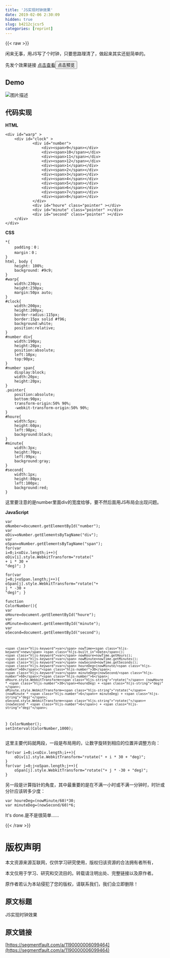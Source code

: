 ```yaml
---
title: 'JS实现时钟效果' 
date: 2019-02-06 2:30:09
hidden: true
slug: b4212cjcsr5
categories: [reprint]
---
```


{{< raw >}}

                    
<p>闲来无事，用JS写了个时钟，只要思路理清了，做起来其实还挺简单的。</p>
<p>先发个效果链接    <a href="https://jsfiddle.net/sunny_zhang/jcm8h4qe/" rel="nofollow noreferrer" target="_blank">点击查看</a><button class="btn btn-xs btn-default ml10 preview" data-url="sunny_zhang/jcm8h4qe/" data-typeid="0">点击预览</button></p>
<h2 id="articleHeader0">Demo</h2>
<p><span class="img-wrap"><img data-src="/img/bVzKLJ" src="https://static.alili.tech/img/bVzKLJ" alt="图片描述" title="图片描述" style="cursor: pointer; display: inline;"></span></p>
<h2 id="articleHeader1">代码实现</h2>
<p><strong>HTML</strong></p>
<div class="widget-codetool" style="display:none;">
      <div class="widget-codetool--inner">
      <span class="selectCode code-tool" data-toggle="tooltip" data-placement="top" title="" data-original-title="全选"></span>
      <span type="button" class="copyCode code-tool" data-toggle="tooltip" data-placement="top" data-clipboard-text="<div id=&quot;warp&quot; >
    <div id=&quot;clock&quot; >
            <div id=&quot;number&quot;>
                <div><span>9</span></div>
                <div><span>10</span></div>
                <div><span>11</span></div>
                <div><span>12</span></div>
                <div><span>1</span></div>
                <div><span>2</span></div>
                <div><span>3</span></div>
                <div><span>4</span></div>
                <div><span>5</span></div>
                <div><span>6</span></div>
                <div><span>7</span></div>
                <div><span>8</span></div>
            </div>
            <div id=&quot;houre&quot; class=&quot;pointer&quot; ></div>
            <div id=&quot;minute&quot; class=&quot;pointer&quot; ></div>
            <div id=&quot;second&quot; class=&quot;pointer&quot; ></div>
    </div>
</div>" title="" data-original-title="复制"></span>
      <span type="button" class="saveToNote code-tool" data-toggle="tooltip" data-placement="top" title="" data-original-title="放进笔记"></span>
      </div>
      </div><pre class="hljs xml"><code><span class="hljs-tag">&lt;<span class="hljs-name">div</span> <span class="hljs-attr">id</span>=<span class="hljs-string">"warp"</span> &gt;</span>
    <span class="hljs-tag">&lt;<span class="hljs-name">div</span> <span class="hljs-attr">id</span>=<span class="hljs-string">"clock"</span> &gt;</span>
            <span class="hljs-tag">&lt;<span class="hljs-name">div</span> <span class="hljs-attr">id</span>=<span class="hljs-string">"number"</span>&gt;</span>
                <span class="hljs-tag">&lt;<span class="hljs-name">div</span>&gt;</span><span class="hljs-tag">&lt;<span class="hljs-name">span</span>&gt;</span>9<span class="hljs-tag">&lt;/<span class="hljs-name">span</span>&gt;</span><span class="hljs-tag">&lt;/<span class="hljs-name">div</span>&gt;</span>
                <span class="hljs-tag">&lt;<span class="hljs-name">div</span>&gt;</span><span class="hljs-tag">&lt;<span class="hljs-name">span</span>&gt;</span>10<span class="hljs-tag">&lt;/<span class="hljs-name">span</span>&gt;</span><span class="hljs-tag">&lt;/<span class="hljs-name">div</span>&gt;</span>
                <span class="hljs-tag">&lt;<span class="hljs-name">div</span>&gt;</span><span class="hljs-tag">&lt;<span class="hljs-name">span</span>&gt;</span>11<span class="hljs-tag">&lt;/<span class="hljs-name">span</span>&gt;</span><span class="hljs-tag">&lt;/<span class="hljs-name">div</span>&gt;</span>
                <span class="hljs-tag">&lt;<span class="hljs-name">div</span>&gt;</span><span class="hljs-tag">&lt;<span class="hljs-name">span</span>&gt;</span>12<span class="hljs-tag">&lt;/<span class="hljs-name">span</span>&gt;</span><span class="hljs-tag">&lt;/<span class="hljs-name">div</span>&gt;</span>
                <span class="hljs-tag">&lt;<span class="hljs-name">div</span>&gt;</span><span class="hljs-tag">&lt;<span class="hljs-name">span</span>&gt;</span>1<span class="hljs-tag">&lt;/<span class="hljs-name">span</span>&gt;</span><span class="hljs-tag">&lt;/<span class="hljs-name">div</span>&gt;</span>
                <span class="hljs-tag">&lt;<span class="hljs-name">div</span>&gt;</span><span class="hljs-tag">&lt;<span class="hljs-name">span</span>&gt;</span>2<span class="hljs-tag">&lt;/<span class="hljs-name">span</span>&gt;</span><span class="hljs-tag">&lt;/<span class="hljs-name">div</span>&gt;</span>
                <span class="hljs-tag">&lt;<span class="hljs-name">div</span>&gt;</span><span class="hljs-tag">&lt;<span class="hljs-name">span</span>&gt;</span>3<span class="hljs-tag">&lt;/<span class="hljs-name">span</span>&gt;</span><span class="hljs-tag">&lt;/<span class="hljs-name">div</span>&gt;</span>
                <span class="hljs-tag">&lt;<span class="hljs-name">div</span>&gt;</span><span class="hljs-tag">&lt;<span class="hljs-name">span</span>&gt;</span>4<span class="hljs-tag">&lt;/<span class="hljs-name">span</span>&gt;</span><span class="hljs-tag">&lt;/<span class="hljs-name">div</span>&gt;</span>
                <span class="hljs-tag">&lt;<span class="hljs-name">div</span>&gt;</span><span class="hljs-tag">&lt;<span class="hljs-name">span</span>&gt;</span>5<span class="hljs-tag">&lt;/<span class="hljs-name">span</span>&gt;</span><span class="hljs-tag">&lt;/<span class="hljs-name">div</span>&gt;</span>
                <span class="hljs-tag">&lt;<span class="hljs-name">div</span>&gt;</span><span class="hljs-tag">&lt;<span class="hljs-name">span</span>&gt;</span>6<span class="hljs-tag">&lt;/<span class="hljs-name">span</span>&gt;</span><span class="hljs-tag">&lt;/<span class="hljs-name">div</span>&gt;</span>
                <span class="hljs-tag">&lt;<span class="hljs-name">div</span>&gt;</span><span class="hljs-tag">&lt;<span class="hljs-name">span</span>&gt;</span>7<span class="hljs-tag">&lt;/<span class="hljs-name">span</span>&gt;</span><span class="hljs-tag">&lt;/<span class="hljs-name">div</span>&gt;</span>
                <span class="hljs-tag">&lt;<span class="hljs-name">div</span>&gt;</span><span class="hljs-tag">&lt;<span class="hljs-name">span</span>&gt;</span>8<span class="hljs-tag">&lt;/<span class="hljs-name">span</span>&gt;</span><span class="hljs-tag">&lt;/<span class="hljs-name">div</span>&gt;</span>
            <span class="hljs-tag">&lt;/<span class="hljs-name">div</span>&gt;</span>
            <span class="hljs-tag">&lt;<span class="hljs-name">div</span> <span class="hljs-attr">id</span>=<span class="hljs-string">"houre"</span> <span class="hljs-attr">class</span>=<span class="hljs-string">"pointer"</span> &gt;</span><span class="hljs-tag">&lt;/<span class="hljs-name">div</span>&gt;</span>
            <span class="hljs-tag">&lt;<span class="hljs-name">div</span> <span class="hljs-attr">id</span>=<span class="hljs-string">"minute"</span> <span class="hljs-attr">class</span>=<span class="hljs-string">"pointer"</span> &gt;</span><span class="hljs-tag">&lt;/<span class="hljs-name">div</span>&gt;</span>
            <span class="hljs-tag">&lt;<span class="hljs-name">div</span> <span class="hljs-attr">id</span>=<span class="hljs-string">"second"</span> <span class="hljs-attr">class</span>=<span class="hljs-string">"pointer"</span> &gt;</span><span class="hljs-tag">&lt;/<span class="hljs-name">div</span>&gt;</span>
    <span class="hljs-tag">&lt;/<span class="hljs-name">div</span>&gt;</span>
<span class="hljs-tag">&lt;/<span class="hljs-name">div</span>&gt;</span></code></pre>
<p><strong>CSS</strong></p>
<div class="widget-codetool" style="display:none;">
      <div class="widget-codetool--inner">
      <span class="selectCode code-tool" data-toggle="tooltip" data-placement="top" title="" data-original-title="全选"></span>
      <span type="button" class="copyCode code-tool" data-toggle="tooltip" data-placement="top" data-clipboard-text="*{
    padding：0；
    margin：0；
}
html, body {
    height: 100%;
    background: #9c9;
}
#warp{
    width:230px;
    height:230px;
    margin:50px auto;
}
#clock{
    width:200px;
    height:200px;
    border-radius:115px;
    border:15px solid #f96;
    background:white;
    position:relative;
}
#number div{
    width:190px;
    height:20px;
    position:absolute;
    left:10px;
    top:90px;
}
#number span{
    display:block;
    width:20px;
    height:20px;
}
.pointer{
    position:absolute;
    bottom:90px;
    transform-origin:50% 90%;
    -webkit-transform-origin:50% 90%;
}
#houre{
    width:5px;
    height:60px;
    left:98px;
    background:black;
}
#minute{
    width:3px;
    height:70px;
    left:99px;
    background:gray;
}
#second{
    width:1px;
    height:80px;
    left:100px;
    background:red;
}" title="" data-original-title="复制"></span>
      <span type="button" class="saveToNote code-tool" data-toggle="tooltip" data-placement="top" title="" data-original-title="放进笔记"></span>
      </div>
      </div><pre class="hljs scss"><code>*{
    <span class="hljs-attribute">padding</span>：0；
    <span class="hljs-attribute">margin</span>：0；
}
<span class="hljs-selector-tag">html</span>, <span class="hljs-selector-tag">body</span> {
    <span class="hljs-attribute">height</span>: <span class="hljs-number">100%</span>;
    <span class="hljs-attribute">background</span>: <span class="hljs-number">#9c9</span>;
}
<span class="hljs-selector-id">#warp</span>{
    <span class="hljs-attribute">width</span>:<span class="hljs-number">230px</span>;
    <span class="hljs-attribute">height</span>:<span class="hljs-number">230px</span>;
    <span class="hljs-attribute">margin</span>:<span class="hljs-number">50px</span> auto;
}
<span class="hljs-selector-id">#clock</span>{
    <span class="hljs-attribute">width</span>:<span class="hljs-number">200px</span>;
    <span class="hljs-attribute">height</span>:<span class="hljs-number">200px</span>;
    <span class="hljs-attribute">border-radius</span>:<span class="hljs-number">115px</span>;
    <span class="hljs-attribute">border</span>:<span class="hljs-number">15px</span> solid <span class="hljs-number">#f96</span>;
    <span class="hljs-attribute">background</span>:white;
    <span class="hljs-attribute">position</span>:relative;
}
<span class="hljs-selector-id">#number</span> <span class="hljs-selector-tag">div</span>{
    <span class="hljs-attribute">width</span>:<span class="hljs-number">190px</span>;
    <span class="hljs-attribute">height</span>:<span class="hljs-number">20px</span>;
    <span class="hljs-attribute">position</span>:absolute;
    <span class="hljs-attribute">left</span>:<span class="hljs-number">10px</span>;
    <span class="hljs-attribute">top</span>:<span class="hljs-number">90px</span>;
}
<span class="hljs-selector-id">#number</span> <span class="hljs-selector-tag">span</span>{
    <span class="hljs-attribute">display</span>:block;
    <span class="hljs-attribute">width</span>:<span class="hljs-number">20px</span>;
    <span class="hljs-attribute">height</span>:<span class="hljs-number">20px</span>;
}
<span class="hljs-selector-class">.pointer</span>{
    <span class="hljs-attribute">position</span>:absolute;
    <span class="hljs-attribute">bottom</span>:<span class="hljs-number">90px</span>;
    <span class="hljs-attribute">transform-origin</span>:<span class="hljs-number">50%</span> <span class="hljs-number">90%</span>;
    -webkit-<span class="hljs-attribute">transform-origin</span>:<span class="hljs-number">50%</span> <span class="hljs-number">90%</span>;
}
<span class="hljs-selector-id">#houre</span>{
    <span class="hljs-attribute">width</span>:<span class="hljs-number">5px</span>;
    <span class="hljs-attribute">height</span>:<span class="hljs-number">60px</span>;
    <span class="hljs-attribute">left</span>:<span class="hljs-number">98px</span>;
    <span class="hljs-attribute">background</span>:black;
}
<span class="hljs-selector-id">#minute</span>{
    <span class="hljs-attribute">width</span>:<span class="hljs-number">3px</span>;
    <span class="hljs-attribute">height</span>:<span class="hljs-number">70px</span>;
    <span class="hljs-attribute">left</span>:<span class="hljs-number">99px</span>;
    <span class="hljs-attribute">background</span>:gray;
}
<span class="hljs-selector-id">#second</span>{
    <span class="hljs-attribute">width</span>:<span class="hljs-number">1px</span>;
    <span class="hljs-attribute">height</span>:<span class="hljs-number">80px</span>;
    <span class="hljs-attribute">left</span>:<span class="hljs-number">100px</span>;
    <span class="hljs-attribute">background</span>:red;
}</code></pre>
<p>这里要注意的是number里面div的宽度给够，要不然后面用JS布局会出现问题。</p>
<p><strong>JavaScript</strong></p>
<div class="widget-codetool" style="display:none;">
      <div class="widget-codetool--inner">
      <span class="selectCode code-tool" data-toggle="tooltip" data-placement="top" title="" data-original-title="全选"></span>
      <span type="button" class="copyCode code-tool" data-toggle="tooltip" data-placement="top" data-clipboard-text="var oNumber=document.getElementById(&quot;number&quot;);
var oDiv=oNumber.getElementsByTagName(&quot;div&quot;);
var oSpan=oNumber.getElementsByTagName(&quot;span&quot;);
for(var i=0;i<oDiv.length;i++){
    oDiv[i].style.WebkitTransform=&quot;rotate(&quot; + i * 30 + &quot;deg)&quot;;
}    
for(var j=0;j<oSpan.length;j++){
    oSpan[j].style.WebkitTransform=&quot;rotate(&quot;+ j * -30 + &quot;deg)&quot;;
}    
function ColorNumber(){
    var oHoure=document.getElementById(&quot;houre&quot;);
    var oMinute=document.getElementById(&quot;minute&quot;);
    var oSecond=document.getElementById(&quot;second&quot;);

    var nowTime=new Date();
    var nowHoure=nowTime.getHours();
    var nowMinute=nowTime.getMinutes();
    var nowSecond=nowTime.getSeconds();
    var houreDeg=(nowMinute/60)*30;
    var minuteDeg=(nowSecond/60)*6;
    oHoure.style.WebkitTransform=&quot;rotate(&quot;+ (nowHoure * 30+houreDeg) + &quot;deg)&quot;;
    oMinute.style.WebkitTransform=&quot;rotate(&quot;+ (nowMinute * 6+ minuteDeg) + &quot;deg)&quot;;
    oSecond.style.WebkitTransform=&quot;rotate(&quot;+ (nowSecond * 6) + &quot;deg)&quot;;
}
ColorNumber();
setInterval(ColorNumber,1000);
" title="" data-original-title="复制"></span>
      <span type="button" class="saveToNote code-tool" data-toggle="tooltip" data-placement="top" title="" data-original-title="放进笔记"></span>
      </div>
      </div><pre class="hljs javascript"><code><span class="hljs-keyword">var</span> oNumber=<span class="hljs-built_in">document</span>.getElementById(<span class="hljs-string">"number"</span>);
<span class="hljs-keyword">var</span> oDiv=oNumber.getElementsByTagName(<span class="hljs-string">"div"</span>);
<span class="hljs-keyword">var</span> oSpan=oNumber.getElementsByTagName(<span class="hljs-string">"span"</span>);
<span class="hljs-keyword">for</span>(<span class="hljs-keyword">var</span> i=<span class="hljs-number">0</span>;i&lt;oDiv.length;i++){
    oDiv[i].style.WebkitTransform=<span class="hljs-string">"rotate("</span> + i * <span class="hljs-number">30</span> + <span class="hljs-string">"deg)"</span>;
}    
<span class="hljs-keyword">for</span>(<span class="hljs-keyword">var</span> j=<span class="hljs-number">0</span>;j&lt;oSpan.length;j++){
    oSpan[j].style.WebkitTransform=<span class="hljs-string">"rotate("</span>+ j * <span class="hljs-number">-30</span> + <span class="hljs-string">"deg)"</span>;
}    
<span class="hljs-function"><span class="hljs-keyword">function</span> <span class="hljs-title">ColorNumber</span>(<span class="hljs-params"></span>)</span>{
    <span class="hljs-keyword">var</span> oHoure=<span class="hljs-built_in">document</span>.getElementById(<span class="hljs-string">"houre"</span>);
    <span class="hljs-keyword">var</span> oMinute=<span class="hljs-built_in">document</span>.getElementById(<span class="hljs-string">"minute"</span>);
    <span class="hljs-keyword">var</span> oSecond=<span class="hljs-built_in">document</span>.getElementById(<span class="hljs-string">"second"</span>);

    <span class="hljs-keyword">var</span> nowTime=<span class="hljs-keyword">new</span> <span class="hljs-built_in">Date</span>();
    <span class="hljs-keyword">var</span> nowHoure=nowTime.getHours();
    <span class="hljs-keyword">var</span> nowMinute=nowTime.getMinutes();
    <span class="hljs-keyword">var</span> nowSecond=nowTime.getSeconds();
    <span class="hljs-keyword">var</span> houreDeg=(nowMinute/<span class="hljs-number">60</span>)*<span class="hljs-number">30</span>;
    <span class="hljs-keyword">var</span> minuteDeg=(nowSecond/<span class="hljs-number">60</span>)*<span class="hljs-number">6</span>;
    oHoure.style.WebkitTransform=<span class="hljs-string">"rotate("</span>+ (nowHoure * <span class="hljs-number">30</span>+houreDeg) + <span class="hljs-string">"deg)"</span>;
    oMinute.style.WebkitTransform=<span class="hljs-string">"rotate("</span>+ (nowMinute * <span class="hljs-number">6</span>+ minuteDeg) + <span class="hljs-string">"deg)"</span>;
    oSecond.style.WebkitTransform=<span class="hljs-string">"rotate("</span>+ (nowSecond * <span class="hljs-number">6</span>) + <span class="hljs-string">"deg)"</span>;
}
ColorNumber();
setInterval(ColorNumber,<span class="hljs-number">1000</span>);
</code></pre>
<p>这里主要代码就两段，一段是布局用的，让数字旋转到相应的位置并调整方向：</p>
<div class="widget-codetool" style="display:none;">
      <div class="widget-codetool--inner">
      <span class="selectCode code-tool" data-toggle="tooltip" data-placement="top" title="" data-original-title="全选"></span>
      <span type="button" class="copyCode code-tool" data-toggle="tooltip" data-placement="top" data-clipboard-text="for(var i=0;i<oDiv.length;i++){
    oDiv[i].style.WebkitTransform=&quot;rotate(&quot; + i * 30 + &quot;deg)&quot;;
}    
for(var j=0;j<oSpan.length;j++){
    oSpan[j].style.WebkitTransform=&quot;rotate(&quot;+ j * -30 + &quot;deg)&quot;;
}" title="" data-original-title="复制"></span>
      <span type="button" class="saveToNote code-tool" data-toggle="tooltip" data-placement="top" title="" data-original-title="放进笔记"></span>
      </div>
      </div><pre class="hljs maxima"><code><span class="hljs-keyword">for</span>(<span class="hljs-built_in">var</span> i=<span class="hljs-number">0</span>;i&lt;oDiv.<span class="hljs-built_in">length</span>;i++){
    oDiv[i].<span class="hljs-built_in">style</span>.WebkitTransform=<span class="hljs-string">"rotate("</span> + i * <span class="hljs-number">30</span> + <span class="hljs-string">"deg)"</span>;
}    
<span class="hljs-keyword">for</span>(<span class="hljs-built_in">var</span> j=<span class="hljs-number">0</span>;j&lt;oSpan.<span class="hljs-built_in">length</span>;j++){
    oSpan[j].<span class="hljs-built_in">style</span>.WebkitTransform=<span class="hljs-string">"rotate("</span>+ j * -<span class="hljs-number">30</span> + <span class="hljs-string">"deg)"</span>;
}</code></pre>
<p>另一段是计算指针的角度，其中最重要的是在不满一小时或不满一分钟时，时针或分针应该转多少度：</p>
<div class="widget-codetool" style="display:none;">
      <div class="widget-codetool--inner">
      <span class="selectCode code-tool" data-toggle="tooltip" data-placement="top" title="" data-original-title="全选"></span>
      <span type="button" class="copyCode code-tool" data-toggle="tooltip" data-placement="top" data-clipboard-text="var houreDeg=(nowMinute/60)*30;
var minuteDeg=(nowSecond/60)*6;" title="" data-original-title="复制"></span>
      <span type="button" class="saveToNote code-tool" data-toggle="tooltip" data-placement="top" title="" data-original-title="放进笔记"></span>
      </div>
      </div><pre class="hljs ebnf"><code><span class="hljs-attribute">var houreDeg</span>=(nowMinute/60)*30;
<span class="hljs-attribute">var minuteDeg</span>=(nowSecond/60)*6;</code></pre>
<p>It's done.是不是很简单......</p>

                
{{< /raw >}}

# 版权声明
本文资源来源互联网，仅供学习研究使用，版权归该资源的合法拥有者所有，

本文仅用于学习、研究和交流目的。转载请注明出处、完整链接以及原作者。

原作者若认为本站侵犯了您的版权，请联系我们，我们会立即删除！

## 原文标题
JS实现时钟效果

## 原文链接
[https://segmentfault.com/a/1190000006099464](https://segmentfault.com/a/1190000006099464)

